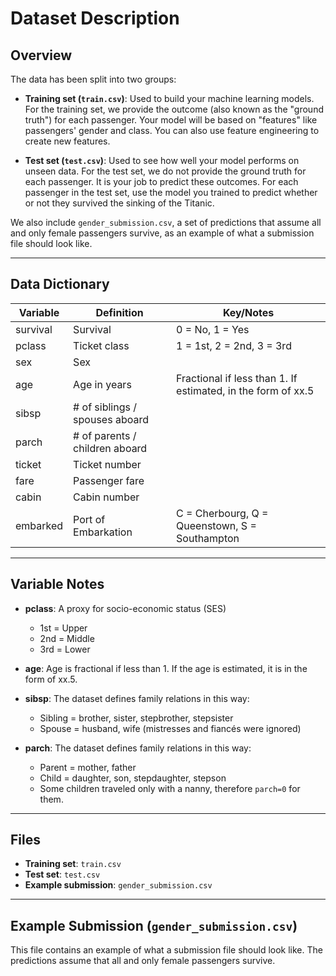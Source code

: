 # Dataset Description

## Overview
The data has been split into two groups:

- **Training set (`train.csv`)**: Used to build your machine learning models. For the training set, we provide the outcome (also known as the "ground truth") for each passenger. Your model will be based on "features" like passengers' gender and class. You can also use feature engineering to create new features.

- **Test set (`test.csv`)**: Used to see how well your model performs on unseen data. For the test set, we do not provide the ground truth for each passenger. It is your job to predict these outcomes. For each passenger in the test set, use the model you trained to predict whether or not they survived the sinking of the Titanic.

We also include `gender_submission.csv`, a set of predictions that assume all and only female passengers survive, as an example of what a submission file should look like.

---

## Data Dictionary

| Variable   | Definition                          | Key/Notes                                                                 |
|------------|-------------------------------------|---------------------------------------------------------------------------|
| survival   | Survival                            | 0 = No, 1 = Yes                                                          |
| pclass     | Ticket class                        | 1 = 1st, 2 = 2nd, 3 = 3rd                                                |
| sex        | Sex                                 |                                                                           |
| age        | Age in years                        | Fractional if less than 1. If estimated, in the form of xx.5             |
| sibsp      | # of siblings / spouses aboard      |                                                                           |
| parch      | # of parents / children aboard      |                                                                           |
| ticket     | Ticket number                       |                                                                           |
| fare       | Passenger fare                      |                                                                           |
| cabin      | Cabin number                        |                                                                           |
| embarked   | Port of Embarkation                 | C = Cherbourg, Q = Queenstown, S = Southampton                            |

---

## Variable Notes

- **pclass**: A proxy for socio-economic status (SES)
  - 1st = Upper
  - 2nd = Middle
  - 3rd = Lower

- **age**: Age is fractional if less than 1. If the age is estimated, it is in the form of xx.5.

- **sibsp**: The dataset defines family relations in this way:
  - Sibling = brother, sister, stepbrother, stepsister
  - Spouse = husband, wife (mistresses and fiancés were ignored)

- **parch**: The dataset defines family relations in this way:
  - Parent = mother, father
  - Child = daughter, son, stepdaughter, stepson
  - Some children traveled only with a nanny, therefore `parch=0` for them.

---

## Files
- **Training set**: `train.csv`
- **Test set**: `test.csv`
- **Example submission**: `gender_submission.csv`

---

## Example Submission (`gender_submission.csv`)
This file contains an example of what a submission file should look like. The predictions assume that all and only female passengers survive.

